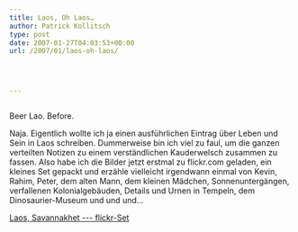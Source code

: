 ```yaml
---
title: Laos, Oh Laos…
author: Patrick Kollitsch
type: post
date: 2007-01-27T04:03:53+00:00
url: /2007/01/laos-oh-laos/




---
```

<div class="flickr">
  <a href="http://www.flickr.com/photos/schreibblogade/370450014/"><img src="//farm1.static.flickr.com/165/370450014_3018d67ff6.jpg" class="flickr-photo" alt="" /></a></p> 
  
  <p>
    Beer Lao. Before.
  </p>
</div>

Naja. Eigentlich wollte ich ja einen ausführlichen Eintrag über Leben und Sein in Laos schreiben. Dummerweise bin ich viel zu faul, um die ganzen verteilten Notizen zu einem verständlichen Kauderwelsch zusammen zu fassen. Also habe ich die Bilder jetzt erstmal zu flickr.com geladen, ein kleines Set gepackt und erzähle vielleicht irgendwann einmal von Kevin, Rahim, Peter, dem alten Mann, dem kleinen Mädchen, Sonnenuntergängen, verfallenen Kolonialgebäuden, Details und Urnen in Tempeln, dem Dinosaurier-Museum und und und...

[Laos, Savannakhet --- flickr-Set][1]

 [1]: http://flickr.com/photos/schreibblogade/sets/72157594502135311/
